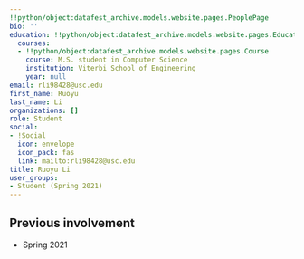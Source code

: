```yaml
---
!!python/object:datafest_archive.models.website.pages.PeoplePage
bio: ''
education: !!python/object:datafest_archive.models.website.pages.Education
  courses:
  - !!python/object:datafest_archive.models.website.pages.Course
    course: M.S. student in Computer Science
    institution: Viterbi School of Engineering
    year: null
email: rli98428@usc.edu
first_name: Ruoyu
last_name: Li
organizations: []
role: Student
social:
- !Social
  icon: envelope
  icon_pack: fas
  link: mailto:rli98428@usc.edu
title: Ruoyu Li
user_groups:
- Student (Spring 2021)
---
```



## Previous involvement

* Spring 2021

